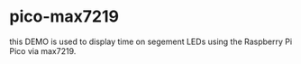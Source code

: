 # pico-max7219

this DEMO is used to display time on segement LEDs using the Raspberry Pi Pico via max7219.
